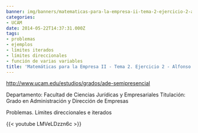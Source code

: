 ```yaml
---
banner: img/banners/matematicas-para-la-empresa-ii-tema-2-ejercicio-2-alfonso-rosa.jpg
categories:
- UCAM
date: 2014-05-22T14:37:31.000Z
tags:
- problemas
- ejemplos
- límites iterados
- límites direccionales
- función de varias variables
title: 'Matemáticas para la Empresa II - Tema 2. Ejercicio 2 - Alfonso Rosa'
---
```


http://www.ucam.edu/estudios/grados/ade-semipresencial

Departamento: Facultad de Ciencias Jurídicas y Empresariales
Titulación: Grado en Administración y Dirección de Empresas

Problemas. Límites direccionales e iterados

{{< youtube LMVeLDzzn6c >}}
